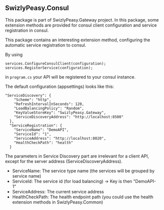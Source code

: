 ## SwizlyPeasy.Consul

This package is part of SwizlyPeasy.Gateway project.
In this package, some extension methods are provided for consul client configuration and service registration in consul. 

This package contains an interesting extension method, configuring the automatic service registration to consul. 

By using 
```
services.ConfigureConsulClient(configuration);
services.RegisterService(configuration);
```
in ```program.cs``` your API will be registered to your consul instance.

The default configuration (appsettings) looks like this:
```
"ServiceDiscovery": {
    "Scheme": "http",
    "RefreshIntervalInSeconds": 120,
    "LoadBalancingPolicy": "Random",
    "KeyValueStoreKey": "SwizlyPeasy.Gateway",
    "ServiceDiscoveryAddress": "http://localhost:8500"
  },
  "ServiceRegistration": {
    "ServiceName": "DemoAPI",
    "ServiceId": "1",
    "ServiceAddress": "http://localhost:8020",
    "HealthCheckPath": "health"
  }
```
The parameters in Service Discovery part are irrelevant for a client API, except for the server address (ServiceDiscoveryAddress).

- ServiceName: The service type name (the services will be grouped by service name)
- ServiceId: The service id (for load balancing) -> Key is then "DemoAPI-1"
- ServiceAddress: The current service address
- HealthCheckPath: The health endpoint path (you could use the health extension methods in SwizlyPeasy.Common)
